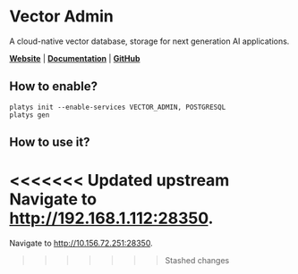 # Vector Admin

A cloud-native vector database, storage for next generation AI applications.

**[Website](https://vectoradmin.com/)** | **[Documentation](https://docs.vectoradmin.com/)** | **[GitHub](https://github.com/Mintplex-Labs/vector-admin)**

## How to enable?

```
platys init --enable-services VECTOR_ADMIN, POSTGRESQL
platys gen
```

## How to use it?

<<<<<<< Updated upstream
Navigate to <http://192.168.1.112:28350>.
=======
Navigate to <http://10.156.72.251:28350>.
>>>>>>> Stashed changes


